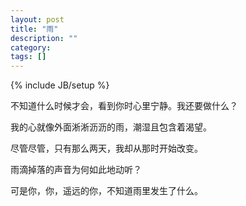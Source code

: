 ```yaml
---
layout: post
title: "雨"
description: ""
category: 
tags: []
---
```

{% include JB/setup %}

不知道什么时候才会，看到你时心里宁静。我还要做什么？

我的心就像外面淅淅沥沥的雨，潮湿且包含着渴望。

尽管尽管，只有那么两天，我却从那时开始改变。

雨滴掉落的声音为何如此地动听？

可是你，你，遥远的你，不知道雨里发生了什么。
